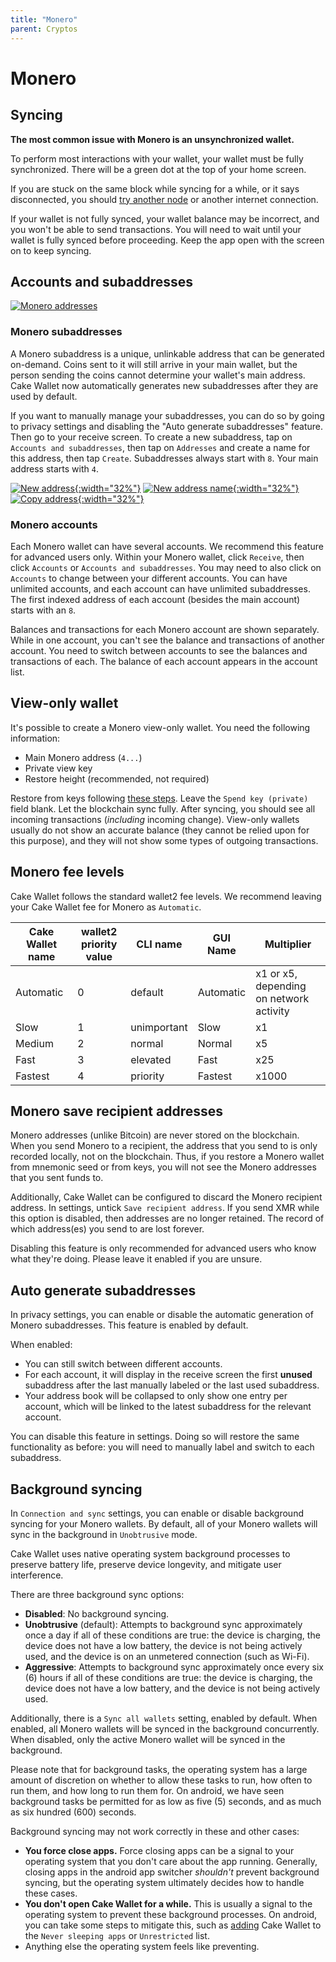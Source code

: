 ```yaml
---
title: "Monero"
parent: Cryptos
---
```


# Monero

## Syncing

**The most common issue with Monero is an unsynchronized wallet.**

To perform most interactions with your wallet, your wallet must be fully synchronized. There will be a green dot at the top of your home screen.

If you are stuck on the same block while syncing for a while, or it says disconnected, you should [try another node](/docs/advanced-features/custom-node) or another internet connection.

If your wallet is not fully synced, your wallet balance may be incorrect, and you won't be able to send transactions. You will need to wait until your wallet is fully synced before proceeding. Keep the app open with the screen on to keep syncing.

## Accounts and subaddresses

[![Monero addresses](/images/monero-addresses.png)](/images/monero-addresses.png)

### Monero subaddresses

A Monero subaddress is a unique, unlinkable address that can be generated on-demand. Coins sent to it will still arrive in your main wallet, but the person sending the coins cannot determine your wallet's main address. Cake Wallet now automatically generates new subaddresses after they are used by default.

If you want to manually manage your subaddresses, you can do so by going to privacy settings and disabling the "Auto generate subaddresses" feature. Then go to your receive screen. To create a new subaddress, tap on `Accounts and subaddresses`, then tap on `Addresses` and create a name for this address, then tap `Create`. Subaddresses always start with `8`. Your main address starts with `4`.

[![New address](/images/receive-4.jpg){:width="32%"}](/images/receive-4.jpg)
[![New address name](/images/receive-5.jpg){:width="32%"}](/images/receive-5.jpg)
[![Copy address](/images/receive-6.jpg){:width="32%"}](/images/receive-6.jpg)

### Monero accounts

Each Monero wallet can have several accounts. We recommend this feature for advanced users only. Within your Monero wallet, click `Receive`, then click `Accounts` or `Accounts and subaddresses`. You may need to also click on `Accounts` to change between your different accounts. You can have unlimited accounts, and each account can have unlimited subaddresses. The first indexed address of each account (besides the main account) starts with an `8`.

Balances and transactions for each Monero account are shown separately. While in one account, you can't see the balance and transactions of another account. You need to switch between accounts to see the balances and transactions of each. The balance of each account appears in the account list.

## View-only wallet

It's possible to create a Monero view-only wallet. You need the following information:

* Main Monero address (`4...`)
* Private view key
* Restore height (recommended, not required)

 Restore from keys following [these steps](/docs/basic-features/restore-wallet-from-keys-or-seed/). Leave the `Spend key (private)` field blank. Let the blockchain sync fully. After syncing, you should see all incoming transactions (*including* incoming change). View-only wallets usually do not show an accurate balance (they cannot be relied upon for this purpose), and they will not show some types of outgoing transactions.

## Monero fee levels

Cake Wallet follows the standard wallet2 fee levels. We recommend leaving your Cake Wallet fee for Monero as `Automatic`.

| Cake Wallet name | wallet2 priority value | CLI name | GUI Name | Multiplier |
| --- | --- | --- | --- | --- |
| Automatic | 0 | default | Automatic | x1 or x5, depending on network activity |
| Slow | 1 | unimportant | Slow | x1 |
| Medium | 2 | normal | Normal | x5 |
| Fast | 3 | elevated | Fast | x25 |
| Fastest | 4 | priority | Fastest | x1000 |

## Monero save recipient addresses

Monero addresses (unlike Bitcoin) are never stored on the blockchain. When you send Monero to a recipient, the address that you send to is only recorded locally, not on the blockchain. Thus, if you restore a Monero wallet from mnemonic seed or from keys, you will not see the Monero addresses that you sent funds to.

Additionally, Cake Wallet can be configured to discard the Monero recipient address. In settings, untick `Save recipient address`. If you send XMR while this option is disabled, then addresses are no longer retained. The record of which address(es) you send to are lost forever.

Disabling this feature is only recommended for advanced users who know what they're doing. Please leave it enabled if you are unsure.

## Auto generate subaddresses

In privacy settings, you can enable or disable the automatic generation of Monero subaddresses. This feature is enabled by default.

When enabled:

* You can still switch between different accounts.
* For each account, it will display in the receive screen the first **unused** subaddress after the last manually labeled or the last used subaddress.
* Your address book will be collapsed to only show one entry per account, which will be linked to the latest subaddress for the relevant account.

You can disable this feature in settings. Doing so will restore the same functionality as before: you will need to manually label and switch to each subaddress.

## Background syncing

In `Connection and sync` settings, you can enable or disable background syncing for your Monero wallets. By default, all of your Monero wallets will sync in the background in `Unobtrusive` mode.

Cake Wallet uses native operating system background processes to preserve battery life, preserve device longevity, and mitigate user interference.

There are three background sync options:

* **Disabled**: No background syncing.
* **Unobtrusive** (default): Attempts to background sync approximately once a day if all of these conditions are true: the device is charging, the device does not have a low battery, the device is not being actively used, and the device is on an unmetered connection (such as Wi-Fi).
* **Aggressive**: Attempts to background sync approximately once every six (6) hours if all of these conditions are true: the device is charging, the device does not have a low battery, and the device is not being actively used.

Additionally, there is a `Sync all wallets` setting, enabled by default. When enabled, all Monero wallets will be synced in the background concurrently. When disabled, only the active Monero wallet will be synced in the background.

Please note that for background tasks, the operating system has a large amount of discretion on whether to allow these tasks to run, how often to run them, and how long to run them for. On android, we have seen background tasks be permitted for as low as five (5) seconds, and as much as six hundred (600) seconds.

Background syncing may not work correctly in these and other cases:

* **You force close apps.** Force closing apps can be a signal to your operating system that you don't care about the app running. Generally, closing apps in the android app switcher *shouldn't* prevent background syncing, but the operating system ultimately decides how to handle these cases.
* **You don't open Cake Wallet for a while.** This is usually a signal to the operating system to prevent these background processes. On android, you can take some steps to mitigate this, such as [adding](https://www.androidpolice.com/prevent-apps-from-sleeping-in-the-background-on-android/) Cake Wallet to the `Never sleeping apps` or `Unrestricted` list.
* Anything else the operating system feels like preventing.
